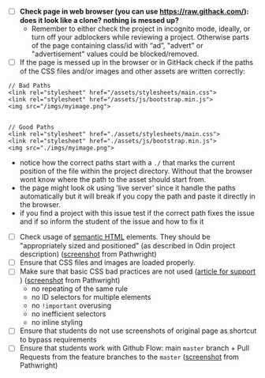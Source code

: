 - [ ] **Check page in web browser (you can use https://raw.githack.com/): does it look like a clone? nothing is messed up?**
  - Remember to either check the project in incognito mode, ideally, or turn off your adblockers while reviewing a project. Otherwise parts of the page containing class/id with “ad”, "advert" or "advertisement" values could be blocked/removed.
- [ ] If the page is messed up in the browser or in GitHack check if the paths of the CSS files and/or images and other assets are written correctly:
```
// Bad Paths
<link rel="stylesheet" href="/assets/stylesheets/main.css">
<link rel="stylesheet" href="/assets/js/bootstrap.min.js">
<img src="/imgs/myimage.png">


// Good Paths
<link rel="stylesheet" href="./assets/stylesheets/main.css">
<link rel="stylesheet" href="./assets/js/bootstrap.min.js">
<img src="./imgs/myimage.png">

```
  - notice how the correct paths start with a `./` that marks the current position of the file within the project directory. Without that the browser wont know where the path to the asset should start from.
  - the page might look ok using 'live server' since it handle the paths automatically but it will break if you copy the path and paste it directly in the browser.
  - if you find a project with this issue test if the correct path fixes the issue and if so inform the student of the issue and how to fix it


- [ ] Check usage of [semantic HTML](https://www.w3schools.com/html/html5_semantic_elements.asp) elements. They should be "appropriately sized and positioned" (as described in Odin project description) ([screenshot](https://gitlab.com/microverse/guides/projects/requirements_screenshots/raw/master/images/html_css/section/semantic_html_requirement.png) from Pathwright)
- [ ] Ensure that CSS files and images are loaded properly. 
- [ ] Make sure that basic CSS bad practices are not used ([article for support ](https://speckyboy.com/good-bad-css-practices)) ([screenshot](https://gitlab.com/microverse/guides/projects/requirements_screenshots/raw/master/images/html_css/section/css_bad_practices_requirement.png) from Pathwright)
  - no repeating of the same rule
  - no ID selectors for multiple elements
  - no `!important` overusing
  - no inefficient selectors
  - no inline styling
- [ ] Ensure that students do not use screenshots of original page as shortcut to bypass requirements
- [ ] Ensure that students work with Github Flow: main `master` branch + Pull Requests from the feature branches to the `master` ([screenshot](https://gitlab.com/microverse/guides/projects/requirements_screenshots/raw/master/images/html_css/section/github_flow_requirement.png) from Pathwright)
